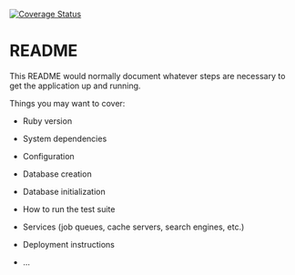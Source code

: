 [![Coverage Status](https://coveralls.io/repos/github/Adaptive-Technologies/phadder_2.0_api/badge.svg?branch=development)](https://coveralls.io/github/Adaptive-Technologies/phadder_2.0_api?branch=development)


# README

This README would normally document whatever steps are necessary to get the
application up and running.

Things you may want to cover:

* Ruby version

* System dependencies

* Configuration

* Database creation

* Database initialization

* How to run the test suite

* Services (job queues, cache servers, search engines, etc.)

* Deployment instructions

* ...
